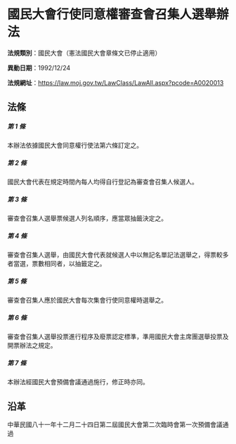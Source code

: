 # 國民大會行使同意權審查會召集人選舉辦法


**法規類別**：國民大會（憲法國民大會章條文已停止適用）

**異動日期**：1992/12/24  

**法規網址**：https://law.moj.gov.tw/LawClass/LawAll.aspx?pcode=A0020013



## 法條
##### 第 1 條
本辦法依據國民大會同意權行使法第六條訂定之。

##### 第 2 條
國民大會代表在規定時間內每人均得自行登記為審查會召集人候選人。

##### 第 3 條
審查會召集人選舉票候選人列名順序，應當眾抽籤決定之。

##### 第 4 條
審查會召集人選舉，由國民大會代表就候選人中以無記名單記法選舉之，得票較多者當選，票數相同者，以抽籤定之。

##### 第 5 條
審查會召集人應於國民大會每次集會行使同意權時選舉之。

##### 第 6 條
審查會召集人選舉投票進行程序及廢票認定標準，準用國民大會主席團選舉投票及開票辦法之規定。

##### 第 7 條
本辦法經國民大會預備會議通過施行，修正時亦同。

## 沿革
中華民國八十一年十二月二十四日第二屆國民大會第二次臨時會第一次預備會議通過
